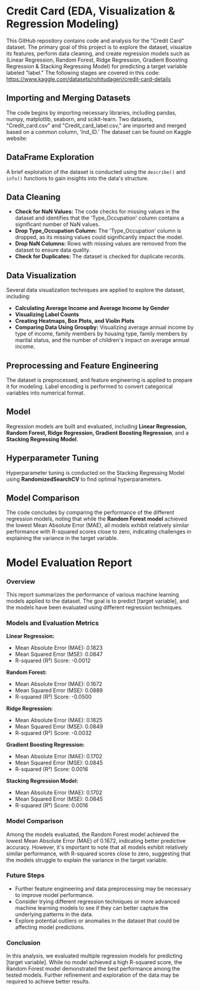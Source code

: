# Credit Card (EDA, Visualization & Regression Modeling)

This GitHub repository contains code and analysis for the "Credit Card" dataset. The primary goal of this project is to explore the dataset, visualize its features, perform data cleaning, and create regression models such as (Linear Regression, Random Forest,  Ridge Regression, Gradient Boosting Regression &amp; Stacking Regressing Model) for predicting a target variable labeled "label." The following stages are covered in this code: https://www.kaggle.com/datasets/rohitudageri/credit-card-details

## Importing and Merging Datasets

The code begins by importing necessary libraries, including pandas, numpy, matplotlib, seaborn, and scikit-learn. Two datasets, "Credit_card.csv" and "Credit_card_label.csv," are imported and merged based on a common column, 'Ind_ID.' The dataset can be found on Kaggle website: 

## DataFrame Exploration

A brief exploration of the dataset is conducted using the `describe()` and `info()` functions to gain insights into the data's structure.

## Data Cleaning

- **Check for NaN Values:** The code checks for missing values in the dataset and identifies that the 'Type_Occupation' column contains a significant number of NaN values.
- **Drop Type_Occupation Column:** The 'Type_Occupation' column is dropped, as its missing values could significantly impact the model.
- **Drop NaN Columns:** Rows with missing values are removed from the dataset to ensure data quality.
- **Check for Duplicates:** The dataset is checked for duplicate records.

## Data Visualization

Several data visualization techniques are applied to explore the dataset, including:

- **Calculating Average Income and Average Income by Gender**
- **Visualizing Label Counts**
- **Creating Heatmaps, Box Plots, and Violin Plots**
- **Comparing Data Using Groupby:** Visualizing average annual income by type of income, family members by housing type, family members by marital status, and the number of children's impact on average annual income.

## Preprocessing and Feature Engineering

The dataset is preprocessed, and feature engineering is applied to prepare it for modeling. Label encoding is performed to convert categorical variables into numerical format.

## Model

Regression models are built and evaluated, including **Linear Regression, Random Forest, Ridge Regression, Gradient Boosting Regression**, and a **Stacking Regressing Model**.

## Hyperparameter Tuning

Hyperparameter tuning is conducted on the Stacking Regressing Model using **RandomizedSearchCV** to find optimal hyperparameters.

## Model Comparison

The code concludes by comparing the performance of the different regression models, noting that while the **Random Forest model** achieved the lowest Mean Absolute Error (MAE), all models exhibit relatively similar performance with R-squared scores close to zero, indicating challenges in explaining the variance in the target variable.

# Model Evaluation Report

### Overview

This report summarizes the performance of various machine learning models applied to the dataset. The goal is to predict [target variable], and the models have been evaluated using different regression techniques.

### Models and Evaluation Metrics

**Linear Regression:**
- Mean Absolute Error (MAE): 0.1823
- Mean Squared Error (MSE): 0.0847
- R-squared (R²) Score: -0.0012

**Random Forest:**
- Mean Absolute Error (MAE): 0.1672
- Mean Squared Error (MSE): 0.0889
- R-squared (R²) Score: -0.0500

**Ridge Regression:**
- Mean Absolute Error (MAE): 0.1825
- Mean Squared Error (MSE): 0.0849
- R-squared (R²) Score: -0.0032

**Gradient Boosting Regression:**
- Mean Absolute Error (MAE): 0.1702
- Mean Squared Error (MSE): 0.0845
- R-squared (R²) Score: 0.0016

**Stacking Regression Model:**
- Mean Absolute Error (MAE): 0.1702
- Mean Squared Error (MSE): 0.0845
- R-squared (R²) Score: 0.0016

### Model Comparison

Among the models evaluated, the Random Forest model achieved the lowest Mean Absolute Error (MAE) of 0.1672, indicating better predictive accuracy.
However, it's important to note that all models exhibit relatively similar performance, with R-squared scores close to zero, suggesting that the models struggle to explain the variance in the target variable.

### Future Steps

- Further feature engineering and data preprocessing may be necessary to improve model performance.
- Consider trying different regression techniques or more advanced machine learning models to see if they can better capture the underlying patterns in the data.
- Explore potential outliers or anomalies in the dataset that could be affecting model predictions.

### Conclusion

In this analysis, we evaluated multiple regression models for predicting [target variable]. While no model achieved a high R-squared score, the Random Forest model demonstrated the best performance among the tested models. Further refinement and exploration of the data may be required to achieve better results.

